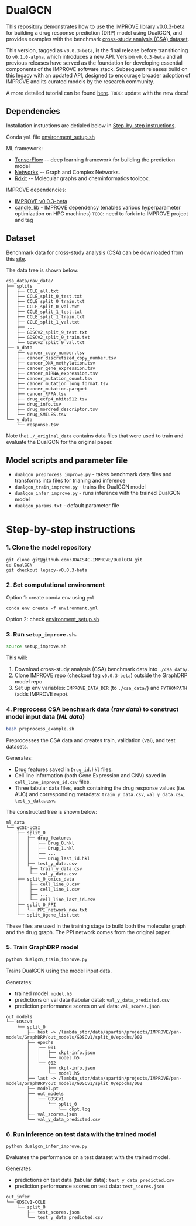 # DualGCN

This repository demonstrates how to use the [IMPROVE library v0.0.3-beta](https://github.com/JDACS4C-IMPROVE/IMPROVE/tree/v0.0.3-beta) for building a drug response prediction (DRP) model using DualGCN, and provides examples with the benchmark [cross-study analysis (CSA) dataset](https://web.cels.anl.gov/projects/IMPROVE_FTP/candle/public/improve/benchmarks/single_drug_drp/benchmark-data-pilot1/csa_data/).

This version, tagged as `v0.0.3-beta`, is the final release before transitioning to `v0.1.0-alpha`, which introduces a new API. Version `v0.0.3-beta` and all previous releases have served as the foundation for developing essential components of the IMPROVE software stack. Subsequent releases build on this legacy with an updated API, designed to encourage broader adoption of IMPROVE and its curated models by the research community.

A more detailed tutorial can be found [here](https://jdacs4c-improve.github.io/docs/content/unified_interface.html). 
`TODO`: update with the new docs!


## Dependencies
Installation instuctions are detialed below in [Step-by-step instructions](#step-by-step-instructions).

Conda `yml` file [environment_setup.sh](./environment_setup.sh)

ML framework:
+ [TensorFlow](https://www.tensorflow.org) -- deep learning framework for building the prediction model
+ [Networkx](https://networkx.org/documentation/stable/index.html) -- Graph and Complex Networks.
+ [Rdkit](https://www.rdkit.org) -- Molecular graphs and cheminformatics toolbox.

IMPROVE dependencies:
+ [IMPROVE v0.0.3-beta](https://github.com/JDACS4C-IMPROVE/IMPROVE/tree/v0.0.3-beta)
+ [candle_lib](https://github.com/ECP-CANDLE/candle_lib) - IMPROVE dependency (enables various hyperparameter optimization on HPC machines) `TODO`: need to fork into IMPROVE project and tag



## Dataset
Benchmark data for cross-study analysis (CSA) can be downloaded from this [site](https://web.cels.anl.gov/projects/IMPROVE_FTP/candle/public/improve/benchmarks/single_drug_drp/benchmark-data-pilot1/csa_data/).

The data tree is shown below:
```
csa_data/raw_data/
├── splits
│   ├── CCLE_all.txt
│   ├── CCLE_split_0_test.txt
│   ├── CCLE_split_0_train.txt
│   ├── CCLE_split_0_val.txt
│   ├── CCLE_split_1_test.txt
│   ├── CCLE_split_1_train.txt
│   ├── CCLE_split_1_val.txt
│   ├── ...
│   ├── GDSCv2_split_9_test.txt
│   ├── GDSCv2_split_9_train.txt
│   └── GDSCv2_split_9_val.txt
├── x_data
│   ├── cancer_copy_number.tsv
│   ├── cancer_discretized_copy_number.tsv
│   ├── cancer_DNA_methylation.tsv
│   ├── cancer_gene_expression.tsv
│   ├── cancer_miRNA_expression.tsv
│   ├── cancer_mutation_count.tsv
│   ├── cancer_mutation_long_format.tsv
│   ├── cancer_mutation.parquet
│   ├── cancer_RPPA.tsv
│   ├── drug_ecfp4_nbits512.tsv
│   ├── drug_info.tsv
│   ├── drug_mordred_descriptor.tsv
│   └── drug_SMILES.tsv
└── y_data
    └── response.tsv
```

Note that `./_original_data` contains data files that were used to train and evaluate the DualGCN for the original paper.


## Model scripts and parameter file
+ `dualgcn_preprocess_improve.py` - takes benchmark data files and transforms into files for trianing and inference
+ `dualgcn_train_improve.py` - trains the DualGCN model
+ `dualgcn_infer_improve.py` - runs inference with the trained DualGCN model
+ `dualgcn_params.txt` - default parameter file



# Step-by-step instructions

### 1. Clone the model repository
```
git clone git@github.com:JDACS4C-IMPROVE/DualGCN.git
cd DualGCN
git checkout legacy-v0.0.3-beta
```


### 2. Set computational environment
Option 1: create conda env using `yml`
```
conda env create -f environment.yml
```

Option 2: check [environment_setup.sh](./environment_setup.sh)


### 3. Run `setup_improve.sh`.
```bash
source setup_improve.sh
```

This will:
1. Download cross-study analysis (CSA) benchmark data into `./csa_data/`.
2. Clone IMPROVE repo (checkout tag `v0.0.3-beta`) outside the GraphDRP model repo
3. Set up env variables: `IMPROVE_DATA_DIR` (to `./csa_data/`) and `PYTHONPATH` (adds IMPROVE repo).


### 4. Preprocess CSA benchmark data (_raw data_) to construct model input data (_ML data_)
```bash
bash preprocess_example.sh
```

Preprocesses the CSA data and creates train, validation (val), and test datasets.

Generates:
* Drug features saved in `Drug_id.hkl` files. 
* Cell line information (both Gene Expression and CNV) saved in `cell_line_improve_id.csv` files.
* Three tabular data files, each containing the drug response values (i.e. AUC) and corresponding metadata: `train_y_data.csv`, `val_y_data.csv`, `test_y_data.csv`. 

The constructed tree is shown below:
```
ml_data
└── gCSI-gCSI
    ├── split_0
    │   ├── drug_features
    │   │   ├── Drug_0.hkl
    │   │   ├── Drug_1.hkl
    │   │   ├── ...
    │   │   └── Drug_last_id.hkl
    │   ├── test_y_data.csv
    │    ├── train_y_data.csv
    │    └── val_y_data.csv
    ├── split_0_omics_data
    │    ├── cell_line_0.csv
    │    ├── cell_line_1.csv
    │    ├── ...
    │    └── cell_line_last_id.csv
    ├── split_0_PPI
    │   └── PPI_network_new.txt
    └── split_0gene_list.txt
```

These files are used in the training stage to build both the molecular graph and the drug graph. The PPI network comes from the original paper. 

### 5. Train GraphDRP model
```bash
python dualgcn_train_improve.py
```

Trains DualGCN using the model input data.

Generates:
* trained model: `model.h5`
* predictions on val data (tabular data): `val_y_data_predicted.csv`
* prediction performance scores on val data: `val_scores.json`
```
out_models
└── GDSCv1
    └── split_0
        ├── best -> /lambda_stor/data/apartin/projects/IMPROVE/pan-models/GraphDRP/out_models/GDSCv1/split_0/epochs/002
        ├── epochs
        │   ├── 001
        │   │   ├── ckpt-info.json
        │   │   └── model.h5
        │   └── 002
        │       ├── ckpt-info.json
        │       └── model.h5
        ├── last -> /lambda_stor/data/apartin/projects/IMPROVE/pan-models/GraphDRP/out_models/GDSCv1/split_0/epochs/002
        ├── model.pt
        ├── out_models
        │   └── GDSCv1
        │       └── split_0
        │           └── ckpt.log
        ├── val_scores.json
        └── val_y_data_predicted.csv
```


### 6. Run inference on test data with the trained model
```python dualgcn_infer_improve.py```

Evaluates the performance on a test dataset with the trained model.

Generates:
* predictions on test data (tabular data): `test_y_data_predicted.csv`
* prediction performance scores on test data: `test_scores.json`
```
out_infer
└── GDSCv1-CCLE
    └── split_0
        ├── test_scores.json
        └── test_y_data_predicted.csv
```

<!-- DualGCN: a dual graph convolutional network model to predict cancer drug response

DualGCN is a unified Dual Graph Convolutional Network model to predict cancer drug response. It takes chemical structure information of a drug and gene features of a cancer sample as inputs and outputs IC50.

 ![model](./model.png)
 
 # Requirements
- Keras == 2.1.4
- TensorFlow == 1.13.1
- hickle == 2.1.0
- numpy >= 1.19.2
- scipy >= 1.5.2
- sklearn >= 0.24.2
- pandas >= 1.1.3

# Installation
DualGCN can be downloaded by
```shell
git clone https://github.com/horsedayday/DualGCN
```
Installation has been tested in a Linux/MacOS platform.

# Instructions
## Cell line data preparation
We collected gene expression and copy number variation data from [CCLE database](https://depmap.org/portal/download/). These gene features of cell lines could be found in `data/CCLE/omics_data`. We curated cancer-related genes from the TCGA and COSMIC. These genes were used and could be found in `data/CCLE/gene_list.txt`. We filtered out cell lines if (1) either gene expression or CNV data are unavailable, or (2) cancer type annotations are missed, or (3) sample size of the corresponding cancer type is less than 10. Finally, we collected 525 cell lines covering 27 kinds of cancers. Lists of these cell lines could be found in `data/CCLE/cellline_list.txt`. We built graphs of cancer samples with protein-protein interactions (PPIs). These PPIs were obtained from [STRING database](https://string-db.org/) (version 11.0). These PPI data could be found in `data/PPI/PPI_network.txt`. 

## Drug data preparation
Drug information was obtained from the [GDSC database](https://www.cancerrxgene.org/compounds)(version: GDSC1). We only kept drugs that are recorded in the PubChem. In addition, drugs sharing the same PubChem identifiers but owning different GDSC identifiers were also filtered out. Finally, we collected 208 drugs. We applied [deepchem](https://github.com/deepchem/deepchem) library to extract features of atoms of drugs. The parsed features and adjacency information of drugs were put in `data/drug/drug_graph_feat`.

## DualGCN prediction
Main function and models were put in the code folder. 

```python
python DualGCN.py
```

The trained model will be saved in `checkpoint`. The predicted response and evaluation metrics (such as Pearson's correlation, Spearman's correlation) will output in `log`.

# License
This project is licensed under the MIT License - see the LICENSE.md file for details -->


























